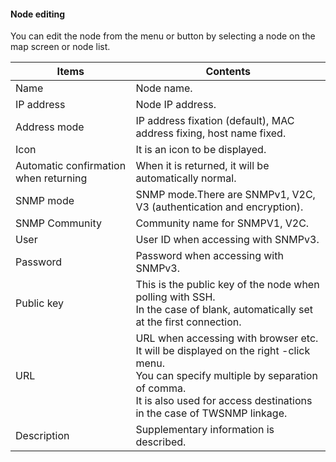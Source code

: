 #### Node editing
<div class="text-xl">
You can edit the node from the menu or button by selecting a node on the map screen or node list.
</div>

>>>

<div class="text-lg">

| Items | Contents |
| ---- | ---- |
| Name | Node name.|
| IP address | Node IP address.|
| Address mode | IP address fixation (default), MAC address fixing, host name fixed.|
| Icon | It is an icon to be displayed.|
| Automatic confirmation when returning | When it is returned, it will be automatically normal.|
| SNMP mode | SNMP mode.There are SNMPv1, V2C, V3 (authentication and encryption).|
| SNMP Community | Community name for SNMPV1, V2C.|
| User | User ID when accessing with SNMPv3.|
| Password | Password when accessing with SNMPv3.|
| Public key | This is the public key of the node when polling with SSH.<br> In the case of blank, automatically set at the first connection.|
| URL | URL when accessing with browser etc.<br> It will be displayed on the right -click menu.<BR> You can specify multiple by separation of comma.<br> It is also used for access destinations in the case of TWSNMP linkage.|
| Description | Supplementary information is described.|

</div>


